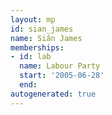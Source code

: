 ```yaml
---
layout: mp
id: sian_james
name: Siân James
memberships:
- id: lab
  name: Labour Party
  start: '2005-06-28'
  end: 
autogenerated: true
---
```

